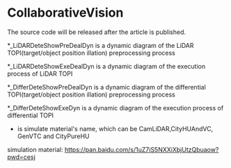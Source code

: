 # CollaborativeVision
The source code will be released after the article is published.

*_LiDARDeteShowPreDealDyn is a dynamic diagram of the LiDAR TOPI(target/object position illation) preprocessing process

*_LiDARDeteShowExeDealDyn is a dynamic diagram of the execution process of LiDAR TOPI

*_DifferDeteShowPreDealDyn is a dynamic diagram of the differential TOPI(target/object position illation) preprocessing process

*_DifferDeteShowExeDyn is a dynamic diagram of the execution process of differential TOPI

 * is simulate material's name, which can be CamLiDAR,CityHUAndVC, GenVTC and CityPureHU

simulation material:
https://pan.baidu.com/s/1uZ7iS5NXXiXbjUtzQbuaow?pwd=cesj
